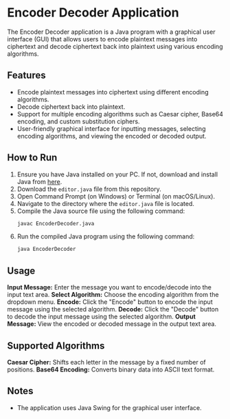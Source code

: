 # Encoder Decoder Application

The Encoder Decoder application is a Java program with a graphical user interface (GUI) that allows users to encode plaintext messages into ciphertext and decode ciphertext back into plaintext using various encoding algorithms.

## Features

- Encode plaintext messages into ciphertext using different encoding algorithms.
- Decode ciphertext back into plaintext.
- Support for multiple encoding algorithms such as Caesar cipher, Base64 encoding, and custom substitution ciphers.
- User-friendly graphical interface for inputting messages, selecting encoding algorithms, and viewing the encoded or decoded output.

## How to Run

1. Ensure you have Java installed on your PC. If not, download and install Java from [here](https://www.java.com/en/download/).
2. Download the `editor.java` file from this repository.
3. Open Command Prompt (on Windows) or Terminal (on macOS/Linux).
4. Navigate to the directory where the `editor.java` file is located.
5. Compile the Java source file using the following command:
    ```bash
    javac EncoderDecoder.java
    ```
6. Run the compiled Java program using the following command:
    ```bash
    java EncoderDecoder
    ```

## Usage

**Input Message:** Enter the message you want to encode/decode into the input text area.
**Select Algorithm:** Choose the encoding algorithm from the dropdown menu.
**Encode:** Click the "Encode" button to encode the input message using the selected algorithm.
**Decode:** Click the "Decode" button to decode the input message using the selected algorithm.
**Output Message:** View the encoded or decoded message in the output text area.

## Supported Algorithms
**Caesar Cipher:** Shifts each letter in the message by a fixed number of positions.
**Base64 Encoding:** Converts binary data into ASCII text format.
## Notes


- The application uses Java Swing for the graphical user interface.

